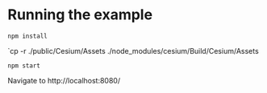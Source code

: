 # Running the example

`npm install`

`cp -r ./public/Cesium/Assets ./node_modules/cesium/Build/Cesium/Assets

`npm start`

Navigate to http://localhost:8080/
